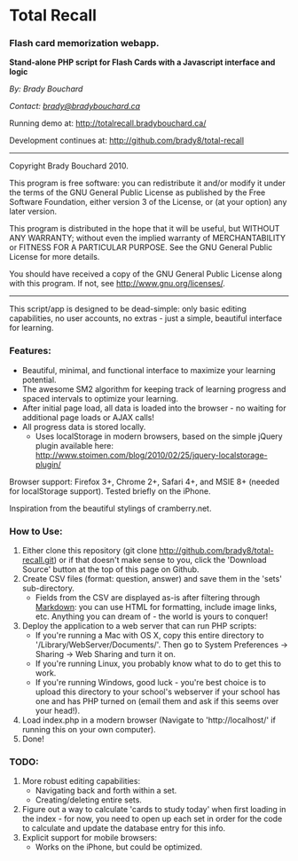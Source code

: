 # Total Recall
### Flash card memorization webapp.

**Stand-alone PHP script for Flash Cards with a Javascript interface and logic**

*By: Brady Bouchard*

*Contact: brady@bradybouchard.ca*

Running demo at: <http://totalrecall.bradybouchard.ca/>

Development continues at: <http://github.com/brady8/total-recall>

------------------------------------------------------------------

Copyright Brady Bouchard 2010.

This program is free software: you can redistribute it and/or modify
it under the terms of the GNU General Public License as published by
the Free Software Foundation, either version 3 of the License, or
(at your option) any later version.

This program is distributed in the hope that it will be useful,
but WITHOUT ANY WARRANTY; without even the implied warranty of
MERCHANTABILITY or FITNESS FOR A PARTICULAR PURPOSE.  See the
GNU General Public License for more details.

You should have received a copy of the GNU General Public License
along with this program.  If not, see <http://www.gnu.org/licenses/>.

------------------------------------------------------------------

This script/app is designed to be dead-simple: only basic editing capabilities, no user accounts, no extras - just a simple, beautiful interface for learning.

### Features:

* Beautiful, minimal, and functional interface to maximize your learning potential.
* The awesome SM2 algorithm for keeping track of learning progress and spaced intervals to optimize your learning.
* After initial page load, all data is loaded into the browser - no waiting for additional page loads or AJAX calls!
* All progress data is stored locally.
	* Uses localStorage in modern browsers, based on the simple jQuery plugin available here: <http://www.stoimen.com/blog/2010/02/25/jquery-localstorage-plugin/>

Browser support: Firefox 3+, Chrome 2+, Safari 4+, and MSIE 8+ (needed for localStorage support). Tested briefly on the iPhone.

Inspiration from the beautiful stylings of cramberry.net.

### How to Use:

1. Either clone this repository (git clone http://github.com/brady8/total-recall.git) or if that doesn't make sense to you, click the 'Download Source' button at the top of this page on Github.
2. Create CSV files (format: question, answer) and save them in the 'sets' sub-directory.
	* Fields from the CSV are displayed as-is after filtering through [Markdown](http://daringfireball.net/projects/markdown/): you can use HTML for formatting, include image links, etc. Anything you can dream of - the world is yours to conquer!
3. Deploy the application to a web server that can run PHP scripts:
	* If you're running a Mac with OS X, copy this entire directory to '/Library/WebServer/Documents/'. Then go to System Preferences -> Sharing -> Web Sharing and turn it on.
	* If you're running Linux, you probably know what to do to get this to work.
	* If you're running Windows, good luck - you're best choice is to upload this directory to your school's webserver if your school has one and has PHP turned on (email them and ask if this seems over your head!).
4. Load index.php in a modern browser (Navigate to 'http://localhost/' if running this on your own computer).
5. Done!

### TODO:

1. More robust editing capabilities:
	* Navigating back and forth within a set.
	* Creating/deleting entire sets.
2. Figure out a way to calculate 'cards to study today' when first loading in the index - for now, you need to open up each set in order for the code to calculate and update the database entry for this info.
3. Explicit support for mobile browsers:
	* Works on the iPhone, but could be optimized.
